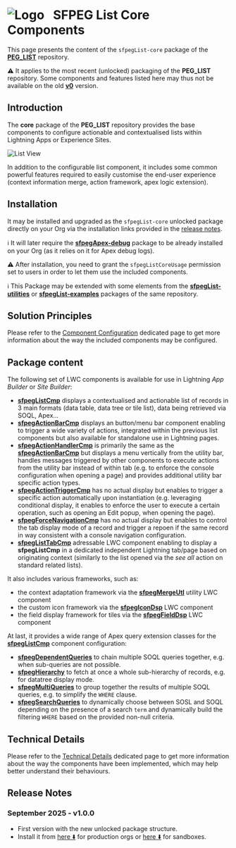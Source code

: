 # ![Logo](/media/Logo.png) &nbsp; SFPEG List Core Components

This page presents the content of the `sfpegList-core` package of the **[PEG_LIST](/README.md)** repository.

⚠️ It applies to the most recent (unlocked) packaging of the **PEG_LIST** repository.
Some components and features listed here may thus not be available on the old **[v0](https://github.com/pegros/PEG_LIST/tree/v0)** version.


## Introduction

The **core** package of the **PEG_LIST** repository provides the base components to configure
actionable and contextualised lists within Lightning Apps or Experience Sites.

![List View](/media/sfpegListTable.png)

In addition to the configurable list component, it includes some common powerful features required to easily
customise the end-user experience (context information merge, action framework, apex logic extension).


## Installation 

It may be installed and upgraded as the `sfpegList-core` unlocked package directly on your Org
via the installation links provided in the [release notes](#release-notes).

ℹ️ It will later require the **[sfpegApex-debug](https://github.com/pegros/PEG_APEX/help/sfpegDebugUtility.md)**
package to be already installed on your Org (as it relies on it for Apex debug logs).

⚠️ After installation, you need to grant the `sfpegListCoreUsage` permission set to users in order to
let them use the included components.

ℹ️ This Package may be extended with some elements from the **[sfpegList-utilities](/help/sfpegListPkgUtilities.md)**
or **[sfpegList-examples](/help/sfpegListPkgExamples.md)** packages of the same repository.


## Solution Principles

Please refer to the [Component Configuration](/help/configuration.md) dedicated page to 
get more information about the way the included components may be configured. 


## Package content

The following set of LWC components is available for use in Lightning _App Builder_ or _Site Builder_:
* **[sfpegListCmp](/help/sfpegListCmp.md)** displays a contextualised and actionable list of records
in 3 main formats (data table, data tree or tile list), data being retrieved via SOQL, Apex...
* **[sfpegActionBarCmp](/help/sfpegActionBarCmp.md)** displays an button/menu bar component enabling to
trigger a wide variety of  actions, integrated within the previous list components but also available
for standalone use in Lightning pages.
* **[sfpegActionHandlerCmp](/help/sfpegActionHandlerCmp.md)** is primarily the same as the
**[sfpegActionBarCmp](/help/sfpegActionBarCmp.md)** but displays a menu vertically from the utility bar,
handles messages triggered by other components to execute actions from the utility bar instead of
within tab (e.g. to enforce the console configuration when opening a page) and provides additional
utility bar specific action types.
* **[sfpegActionTriggerCmp](/help/sfpegActionTriggerCmp.md)** has no actual display but enables 
to trigger a specific action automatically upon instantiation (e.g. leveraging conditional
display, it enables to enforce the user to execute a certain operation, such as opening an Edit popup,
when opening the page). 
* **[sfpegForceNavigationCmp](/help/sfpegForceNavigationCmp.md)** has no actual display but
enables to control the tab display mode of a record and trigger a repoen if the same record in 
way consistent with a console navigation configuration.
* **[sfpegListTabCmp](/help/sfpegListTabCmp.md)** adressable LWC
component enabling to display a **sfpegListCmp** in a dedicated independent Lightning tab/page
based on originating context (similarly to the list opened via the _see all_ action on standard related lists).

It also includes various frameworks, such as:
* the context adaptation framework via the **[sfpegMergeUtl](/help/sfpegMergeUtl.md)**
utility LWC component
* the custom icon framework via the **[sfpegIconDsp](/help/sfpegIconDsp.md)** LWC component
* the field display framework for tiles via the **[sfpegFieldDsp](/help/sfpegFieldDsp.md)** LWC component

At last, it provides a wide range of Apex query extension classes for the
**[sfpegListCmp](/help/sfpegListCmp.md)** component configuration:
*  **[sfpegDependentQueries](/help/sfpegDependentQueries.md)** to chain multiple SOQL
queries together, e.g. when sub-queries are not possible.
*  **[sfpegHierarchy](/help/sfpegHierarchy.md)** to fetch at once a whole sub-hierarchy
of records, e.g. for datatree display mode.
*  **[sfpegMultiQueries](/help/sfpegMultiQueries.md)** to group together the results of
multiple SOQL queries, e.g. to simplify the `WHERE` clause.
*  **[sfpegSearchQueries](/help/sfpegSearchQueries.md)** to dynamically choose between
SOSL and SOQL depending on the presence of a search `term` and dynamically build the filtering `WHERE`
based on the provided non-null criteria.


## Technical Details

Please refer to the [Technical Details](/help/technical.md) dedicated page to 
get more information about the way the components have been implemented, which may help 
better understand their behaviours. 


## Release Notes

### September 2025 - v1.0.0
* First version with the new unlocked package structure.
* Install it from [here ⬇️](https://login.salesforce.com/packaging/installPackage.apexp?p0=04tJ7000000xHDBIA2) for production orgs
or [here ⬇️](https://test.salesforce.com/packaging/installPackage.apexp?p0=04tJ7000000xHDBIA2) for sandboxes.
